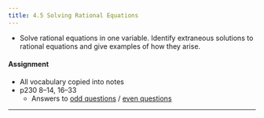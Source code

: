 ```yaml
---
title: 4.5 Solving Rational Equations
---
```


- Solve rational equations in one variable. Identify extraneous solutions to rational equations and give examples of how they arise.

#### Assignment

- All vocabulary copied into notes
- p230 8–14, 16–33
  - Answers to [odd questions]({{site.baseurl}}/misc/alg2-odd-answers.pdf) / [even questions]({{site.baseurl}}/misc/alg2-even-answers.pdf)

---